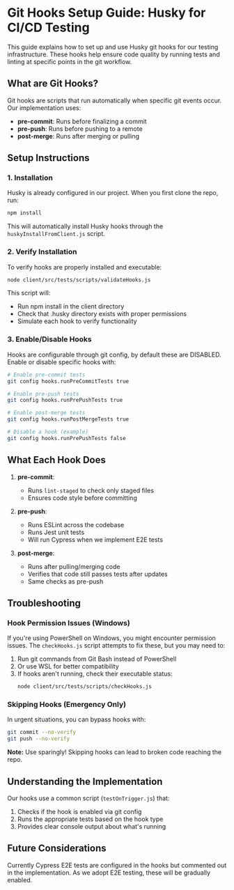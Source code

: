 ﻿# Git Hooks Setup Guide: Husky for CI/CD Testing

This guide explains how to set up and use Husky git hooks for our testing infrastructure. These hooks help ensure code quality by running tests and linting at specific points in the git workflow.

## What are Git Hooks?

Git hooks are scripts that run automatically when specific git events occur. Our implementation uses:

- **pre-commit**: Runs before finalizing a commit
- **pre-push**: Runs before pushing to a remote
- **post-merge**: Runs after merging or pulling

## Setup Instructions

### 1. Installation

Husky is already configured in our project. When you first clone the repo, run:

```bash
npm install
```

This will automatically install Husky hooks through the `huskyInstallFromClient.js` script.

### 2. Verify Installation

To verify hooks are properly installed and executable:

```bash
node client/src/tests/scripts/validateHooks.js
```

This script will:
- Run npm install in the client directory
- Check that .husky directory exists with proper permissions
- Simulate each hook to verify functionality

### 3. Enable/Disable Hooks

Hooks are configurable through git config, by default these are DISABLED. Enable or disable specific hooks with:

```bash
# Enable pre-commit tests
git config hooks.runPreCommitTests true

# Enable pre-push tests
git config hooks.runPrePushTests true 

# Enable post-merge tests
git config hooks.runPostMergeTests true

# Disable a hook (example)
git config hooks.runPrePushTests false
```

## What Each Hook Does

1. **pre-commit**:
    - Runs `lint-staged` to check only staged files
    - Ensures code style before committing

2. **pre-push**:
    - Runs ESLint across the codebase
    - Runs Jest unit tests
    - Will run Cypress when we implement E2E tests

3. **post-merge**:
    - Runs after pulling/merging code
    - Verifies that code still passes tests after updates
    - Same checks as pre-push

## Troubleshooting

### Hook Permission Issues (Windows)

If you're using PowerShell on Windows, you might encounter permission issues. The `checkHooks.js` script attempts to fix these, but you may need to:

1. Run git commands from Git Bash instead of PowerShell
2. Or use WSL for better compatibility
3. If hooks aren't running, check their executable status:
   ```bash
   node client/src/tests/scripts/checkHooks.js
   ```

### Skipping Hooks (Emergency Only)

In urgent situations, you can bypass hooks with:

```bash
git commit --no-verify
git push --no-verify
```

**Note:** Use sparingly! Skipping hooks can lead to broken code reaching the repo.

## Understanding the Implementation

Our hooks use a common script (`testOnTrigger.js`) that:
1. Checks if the hook is enabled via git config
2. Runs the appropriate tests based on the hook type
3. Provides clear console output about what's running

## Future Considerations

Currently Cypress E2E tests are configured in the hooks but commented out in the implementation. As we adopt E2E testing, these will be gradually enabled.